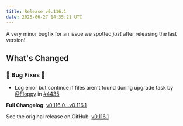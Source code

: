 ```yaml
---
title: Release v0.116.1
date: 2025-06-27 14:35:21 UTC
---
```

A very minor bugfix for an issue we spotted *just* after releasing the last version!

## What's Changed
### 🐛 Bug Fixes 🐛
* Log error but continue if files aren't found during upgrade task by [@Floppy](https://github.com/Floppy) in [#4435](https://github.com/manyfold3d/manyfold/pull/4435)


**Full Changelog**: [v0.116.0...v0.116.1](https://github.com/manyfold3d/manyfold/compare/v0.116.0...v0.116.1)

See the original release on GitHub: [v0.116.1](https://github.com/manyfold3d/manyfold/releases/tag/v0.116.1)
